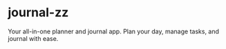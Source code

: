 # journal-zz
Your all-in-one planner and journal app. Plan your day, manage tasks, and journal with ease.
